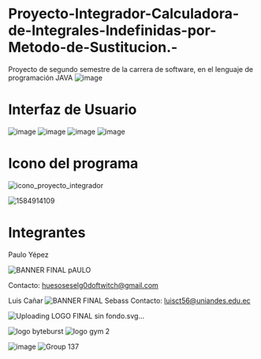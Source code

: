 # Proyecto-Integrador-Calculadora-de-Integrales-Indefinidas-por-Metodo-de-Sustitucion.-
Proyecto de segundo semestre de la carrera de software, en el lenguaje de programación JAVA 
![image](https://user-images.githubusercontent.com/110338321/186042638-66afa6cc-5345-495b-b85b-841bbca25cfc.png)
# Interfaz de Usuario
![image](https://user-images.githubusercontent.com/110338321/186042783-5229f5ab-f87d-4c49-9bff-fe98edf97f26.png)
![image](https://user-images.githubusercontent.com/110338321/186042865-9df4ac14-1d82-449b-aee6-5d0fbc2fb37d.png)
![image](https://user-images.githubusercontent.com/110338321/186042921-96723ebe-596d-4aa6-813e-95600166b664.png)
![image](https://user-images.githubusercontent.com/110338321/186043006-1feea35c-a48f-4693-8a1f-9988fd2f7630.png)
# Icono del programa 
![icono_proyecto_integrador](https://user-images.githubusercontent.com/110338321/182045656-4a038d3a-603c-45c0-9afa-35437efadb52.png)

![1584914109](https://user-images.githubusercontent.com/110338321/186043186-a3ed16f5-4ab4-4833-983e-079d7626d514.gif)
# Integrantes
Paulo Yépez

![BANNER FINAL pAULO](https://user-images.githubusercontent.com/110338321/182045497-ee52a961-0c2f-41d1-aea9-7b31ad4b7e7b.png)

Contacto: huesoseselg0doftwitch@gmail.com

Luis Cañar
![BANNER FINAL Sebass](https://user-images.githubusercontent.com/110338321/182045462-d7e7ddb7-c96b-48cc-a7f3-dc969bc0ed8c.png)
Contacto: luisct56@uniandes.edu.ec

![Uploading LOGO FINAL sin fondo.svg…]()

![logo byteburst](https://github.com/elskeleton69/Proyecto-Integrador-Calculadora-de-Integrales-Indefinidas-por-M-todo-de-Sustituci-n.-/assets/110338321/30f101f6-a3d3-4e27-a900-b333361f7388)
![logo gym 2](https://github.com/elskeleton69/Proyecto-Integrador-Calculadora-de-Integrales-Indefinidas-por-M-todo-de-Sustituci-n.-/assets/110338321/eba50820-5486-4905-acd9-08e1e262d31d)

![image](https://github.com/user-attachments/assets/7bc89fdd-8fd8-456f-804b-9e0e635b438b)
![Group 137](https://github.com/user-attachments/assets/323a6ace-f9dc-49dd-8044-a29abca435d3)


